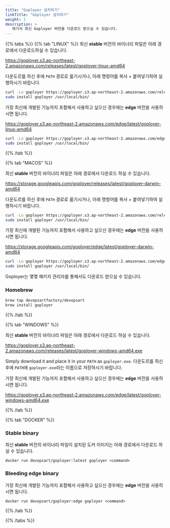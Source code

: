 ```yaml
---
title: "Goployer 설치하기"
linkTitle: "Goployer 설치하기"
weight: 1
description: >
   여기서 최신 Goployer 버전을 다운로드 받으실 수 있습니다.
---
```


{{% tabs %}}
{{% tab "LINUX" %}}
최신 **stable** 버전의 바이너리 파일은 아래 경로에서 다운로드하실 수 있습니다.

https://goployer.s3.ap-northeast-2.amazonaws.com/releases/latest/goployer-linux-amd64

다운도르를 하신 후에 `PATH` 경로로 옮기시거나, 아래 명령어를 복사 + 붙여넣기하여 실행하시기 바랍니다.

```bash
curl -Lo goployer https://goployer.s3.ap-northeast-2.amazonaws.com/releases/latest/goployer-linux-amd64 && \
sudo install goployer /usr/local/bin/
```

가장 최신에 개발된 기능까지 포함해서 사용하고 싶으신 경우에는 **edge** 버전을 사용하시면 됩니다.

https://goployer.s3.ap-northeast-2.amazonaws.com/edge/latest/goployer-linux-amd64

```bash
curl -Lo goployer https://goployer.s3.ap-northeast-2.amazonaws.com/edge/latest/goployer-linux-amd64 && \
sudo install goployer /usr/local/bin/
```

{{% /tab %}}

{{% tab "MACOS" %}}

최신 **stable** 버전의 바이너리 파일은 아래 경로에서 다운로드 하실 수 있습니다.

https://storage.googleapis.com/goployer/releases/latest/goployer-darwin-amd64

다운도르를 하신 후에 `PATH` 경로로 옮기시거나, 아래 명령어를 복사 + 붙여넣기하여 실행하시기 바랍니다.

```bash
curl -Lo goployer https://goployer.s3.ap-northeast-2.amazonaws.com/releases/latest/goployer-darwin-amd64 && \
sudo install goployer /usr/local/bin/
```

가장 최신에 개발된 기능까지 포함해서 사용하고 싶으신 경우에는 **edge** 버전을 사용하시면 됩니다.

https://storage.googleapis.com/goployer/edge/latest/goployer-darwin-amd64

```bash
curl -Lo goployer https://goployer.s3.ap-northeast-2.amazonaws.com/edge/latest/goployer-darwin-amd64 && \
sudo install goployer /usr/local/bin/
```

Goployer는 몇몇 패키지 관리자를 통해서도 다운로드 받으실 수 있습니다.

### Homebrew

```bash
brew tap devopsartfactory/devopsart
brew install goployer
```

{{% /tab %}}

{{% tab "WINDOWS" %}}

최신 **stable** 버전의 바이너리 파일은 아래 경로에서 다운로드 하실 수 있습니다.

https://goployer.s3.ap-northeast-2.amazonaws.com/releases/latest/goployer-windows-amd64.exe

Simply download it and place it in your `PATH` as `goployer.exe`.
다운도르를 하신 후에 `PATH`에 `goployer.exe`라는 이름으로 저장하시기 바랍니다.

가장 최신에 개발된 기능까지 포함해서 사용하고 싶으신 경우에는 **edge** 버전을 사용하시면 됩니다.

https://goployer.s3.ap-northeast-2.amazonaws.com/edge/latest/goployer-windows-amd64.exe

{{% /tab %}}

{{% tab "DOCKER" %}}

### Stable binary

최신 **stable** 버전의 바이너리 파일이 설치된 도커 이미지는 아래 경로에서 다운로드 하실 수 있습니다.

`docker run devopsart/goployer:latest goployer <command>`

### Bleeding edge binary

가장 최신에 개발된 기능까지 포함해서 사용하고 싶으신 경우에는 **edge** 버전을 사용하시면 됩니다.

`docker run devopsart/goployer:edge goployer <command>`

{{% /tab %}}

{{% /tabs %}}
